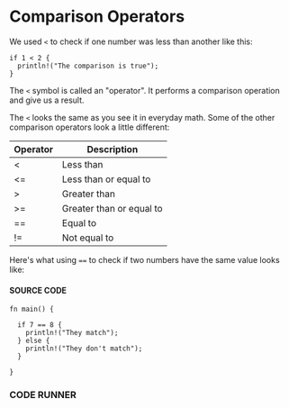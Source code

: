 # Comparison Operators

We used `<` to check if one number was
less than another like this:

```rust,noplayground
if 1 < 2 {
  println!("The comparison is true");
}
```

The `<` symbol is called an "operator". It
performs a comparison operation and give
us a result.

The `<` looks the same as you see it
in everyday math. Some of the other
comparison operators look a little different:

| Operator | Description              |
| -------- | ------------------------ |
| <        | Less than                |
| <=       | Less than or equal to    |
| >        | Greater than             |
| >=       | Greater than or equal to |
| ==       | Equal to                 |
| !=       | Not equal to             |

Here's what using `==` to check if two
numbers have the same value looks like:

#### SOURCE CODE

```rust, noplayground, EXAMPLE1
fn main() {

  if 7 == 8 {
    println!("They match");
  } else {
    println!("They don't match");
  }

}
```

### CODE RUNNER

```rust, editable, CODE1

```
